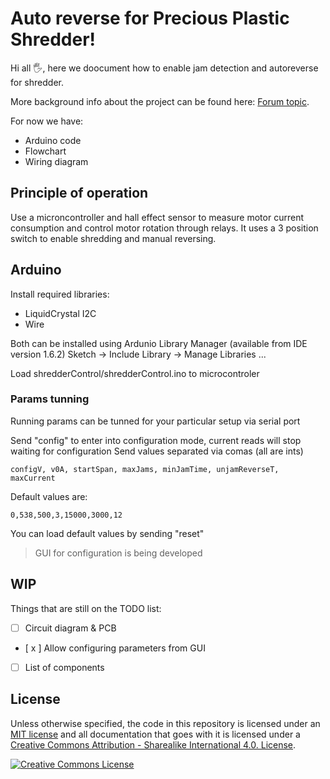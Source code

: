 # Auto reverse for Precious Plastic Shredder!

Hi all 🖐,
here we doocument how to enable jam detection and autoreverse for shredder.

More background info about the project can be found here: [Forum topic](https://davehakkens.nl/community/forums/topic/v4-shredder-arduino-code/).

For now we have:

- Arduino code
- Flowchart
- Wiring diagram

## Principle of operation

Use a microncontroller and hall effect sensor to measure motor current consumption and control motor rotation through relays.
It uses a 3 position switch to enable shredding and manual reversing.

## Arduino
Install required libraries:

- LiquidCrystal I2C
- Wire

Both can be installed using Ardunio Library Manager (available from IDE version 1.6.2)
Sketch -> Include Library -> Manage Libraries ...

Load shredderControl/shredderControl.ino to microcontroler

### Params tunning
Running params can be tunned for your particular setup via serial port

Send "config" to enter into configuration mode, current reads will stop waiting for configuration
Send values separated via comas (all are ints)

`configV, v0A, startSpan, maxJams, minJamTime, unjamReverseT, maxCurrent`

Default values are:

`0,538,500,3,15000,3000,12`

You can load default values by sending "reset"

> GUI for configuration is being developed

## WIP

Things that are still on the TODO list:

- [ ] Circuit diagram & PCB
- [ x ] Allow configuring parameters from GUI
- [ ] List of components

## License
Unless otherwise specified, the code in this repository is licensed under an [MIT license](license.md) and all documentation that goes with it is licensed under a [Creative Commons Attribution - Sharealike International 4.0. License](http://creativecommons.org/licenses/by-sa/4.0/).

[![Creative Commons License](http://i.creativecommons.org/l/by-sa/4.0/88x31.png)](http://creativecommons.org/licenses/by-sa/4.0/)
